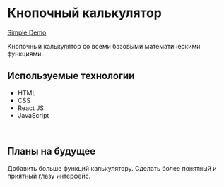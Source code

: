 <h1>Кнопочный калькулятор</h1>

<a href="https://calculator-two-swart-21.vercel.app/">Simple Demo</a>

Кнопочный калькулятор со всеми базовыми математическими функциями. 
<br>
<h2>Используемые технологии</h2>
<ul>
  <li>HTML</li>
  <li>CSS</li>
  <li>React JS</li>
  <li>JavaScript</li>
</ul>
<br>
<h2>Планы на будущее</h2>
Добавить больше функций калькулятору. Сделать более понятный и приятный глазу интерфейс.
